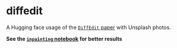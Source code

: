 # diffedit

A Hugging face usage of the [`DiffEdit` paper](https://arxiv.org/abs/2210.11427) with Unsplash photos.

**See the [`inpainting` notebook](./inpainting.ipynb) for better results**
